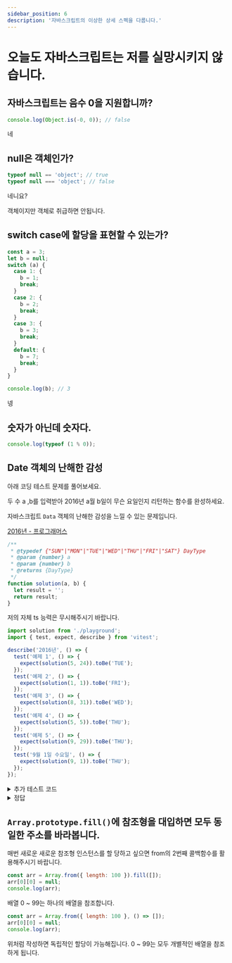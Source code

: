 ```yaml
---
sidebar_position: 6
description: '자바스크립트의 이상한 상세 스펙을 다룹니다.'
---
```


# 오늘도 자바스크립트는 저를 실망시키지 않습니다.

## 자바스크립트는 음수 0을 지원합니까?

```js
console.log(Object.is(-0, 0)); // false
```

네

## null은 객체인가?

```js
typeof null == 'object'; // true
typeof null === 'object'; // false
```

네니요?

객체이지만 객체로 취급하면 안됩니다.

## switch case에 할당을 표현할 수 있는가?

```js
const a = 3;
let b = null;
switch (a) {
  case 1: {
    b = 1;
    break;
  }
  case 2: {
    b = 2;
    break;
  }
  case 3: {
    b = 3;
    break;
  }
  default: {
    b = 7;
    break;
  }
}

console.log(b); // 3
```

넹

## 숫자가 아닌데 숫자다.

```js
console.log(typeof (1 % 0));
```

## Date 객체의 난해한 감성

아래 코딩 테스트 문제를 풀어보세요.

두 수 a ,b를 입력받아 2016년 a월 b일이 무슨 요일인지 리턴하는 함수를 완성하세요.

자바스크립트 `Data` 객체의 난해한 감성을 느낄 수 있는 문제입니다.

[2016년 - 프로그래머스](https://school.programmers.co.kr/learn/courses/30/lessons/12901)

```js
/**
 * @typedef {"SUN"|"MON"|"TUE"|"WED"|"THU"|"FRI"|"SAT"} DayType
 * @param {number} a
 * @param {number} b
 * @returns {DayType}
 */
function solution(a, b) {
  let result = '';
  return result;
}
```

저의 자체 ts 능력은 무시해주시기 바랍니다.

```js
import solution from './playground';
import { test, expect, describe } from 'vitest';

describe('2016년', () => {
  test('예제 1', () => {
    expect(solution(5, 24)).toBe('TUE');
  });
  test('예제 2', () => {
    expect(solution(1, 1)).toBe('FRI');
  });
  test('예제 3', () => {
    expect(solution(8, 31)).toBe('WED');
  });
  test('예제 4', () => {
    expect(solution(5, 5)).toBe('THU');
  });
  test('예제 5', () => {
    expect(solution(9, 29)).toBe('THU');
  });
  test('9월 1일 수요일', () => {
    expect(solution(9, 1)).toBe('THU');
  });
});
```

<details>
<summary>추가 테스트 코드</summary>
<div markdown="1">

```js
test('예제 6', () => {
  expect(solution(1, 2)).toBe('SAT');
});
test('예제 7', () => {
  expect(solution(1, 3)).toBe('SUN');
});
test('예제 8', () => {
  expect(solution(1, 4)).toBe('MON');
});
test('예제 9', () => {
  expect(solution(1, 5)).toBe('TUE');
});
test('예제 10', () => {
  expect(solution(1, 6)).toBe('WED');
});
test('예제 11', () => {
  expect(solution(1, 7)).toBe('THU');
});
test('예제 12', () => {
  expect(solution(1, 8)).toBe('FRI');
});
```

</div>
</details>

<details>
<summary>정답</summary>
<div markdown="1">

```js
/**
 * @typedef {"SUN"|"MON"|"TUE"|"WED"|"THU"|"FRI"|"SAT"} DayType
 * @param {number} a
 * @param {number} b
 * @returns {DayType}
 */
function solution(a, b) {
  const date = new Date(2016, a - 1, b);
  const day = date.getDay();
  /** @type {DayType[]} */
  const week = ['SUN', 'MON', 'TUE', 'WED', 'THU', 'FRI', 'SAT'];
  return week[day];
}

export default solution;
```

월은 0부터 시작해야 합니다. 그래서 `-1`을 해줘야 합니다. 당황해서 1시간 날렸습니다. ㅂㄷㅂㄷ...

그래도 요일은 고정되어 있습니다.

</div>
</details>

## `Array.prototype.fill()`에 참조형을 대입하면 모두 동일한 주소를 바라봅니다.

매번 새로운 새로운 참조형 인스턴스를 할 당하고 싶으면 from의 2번째 콜백함수를 활용해주시기 바랍니다.

```js
const arr = Array.from({ length: 100 }).fill([]);
arr[0][0] = null;
console.log(arr);
```

배열 0 ~ 99는 하나의 배열을 참조합니다.

```js
const arr = Array.from({ length: 100 }, () => []);
arr[0][0] = null;
console.log(arr);
```

위처럼 작성하면 독립적인 할당이 가능해집니다. 0 ~ 99는 모두 개별적인 배열을 참조하게 됩니다.

